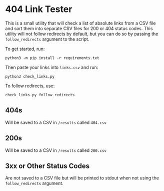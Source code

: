# 404 Link Tester

This is a small utility that will check a list of absolute links from a CSV file and sort them into separate CSV files for 200 or 404 status codes. This utility will not follow redirects by default, but you can do so by passing the `follow_redirects` argument to the script.

To get started, run: 

`python3 -m pip install -r requirements.txt`

Then paste your links into `links.csv` and run: 

`python3 check_links.py`

To follow redirects, use: 

`check_links.py follow_redirects`

## 404s
Will be saved to a CSV in `/results` called `404.csv`

## 200s
Will be saved to a CSV in `/results` called `200.csv`

## 3xx or Other Status Codes
Are not saved to a CSV file but will be printed to stdout when not using the `follow_redirects` argument.
